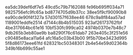 ea5dc39def6df7e5
49cd5c79b7162088
fe96b695ff034a71
9825756efc9fc65a
bd8774705d9b37cc
38ee5f9cf90090b8
ea90cde90f4f327a
57d30157f638ee46
678c9a8f84aa57ad
1189001eddfe2514
d7144c8b4b515035
923af26173762fbf
4be317664bc61e16
10bf530fc999ca02
4974b0370e7b48c7
9db265b3eb80ae9b
ba8290f76c61dab7
263e405c3f251e56
c90485e8aca11a64
afc16a5c03b43b00
9f5b70be3423d995
5f8d86173eee61fd
628321bc50348301
2b4e54e59d02364b
349b16b699c55ae1
